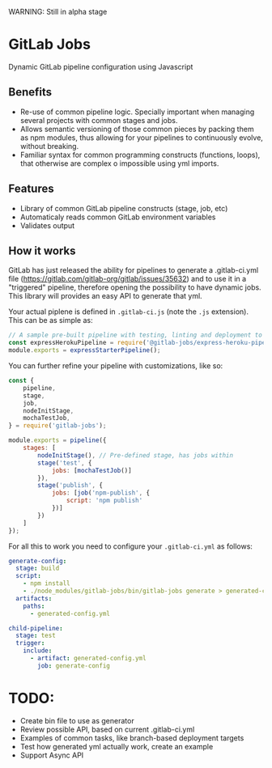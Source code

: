WARNING: Still in alpha stage

# GitLab Jobs
Dynamic GitLab pipeline configuration using Javascript

## Benefits
* Re-use of common pipeline logic. Specially important when managing several projects with common stages and jobs.
* Allows semantic versioning of those common pieces by packing them as npm modules, thus allowing for your pipelines to continuously evolve, without breaking.
* Familiar syntax for common programming constructs (functions, loops), that otherwise are complex o impossible using yml imports.

## Features
* Library of common GitLab pipeline constructs (stage, job, etc)
* Automaticaly reads common GitLab environment variables
* Validates output

## How it works
GitLab has just released the ability for pipelines to generate a .gitlab-ci.yml file (https://gitlab.com/gitlab-org/gitlab/issues/35632) and to use it in a "triggered" pipeline, therefore opening the possibility to have dynamic jobs. This library will provides an easy API to generate that yml.

Your actual piplene is defined in `.gitlab-ci.js` (note the `.js` extension).
This can be as simple as:

``` js
// A sample pre-built pipeline with testing, linting and deployment to Heroku
const expressHerokuPipeline = require('@gitlab-jobs/express-heroku-pipeline');
module.exports = expressStarterPipeline(); 
```

You can further refine your pipeline with customizations, like so:
``` js
const {
    pipeline,
    stage,
    job,
    nodeInitStage,
    mochaTestJob,
} = require('gitlab-jobs');

module.exports = pipeline({
    stages: [
        nodeInitStage(), // Pre-defined stage, has jobs within
        stage('test', {
            jobs: [mochaTestJob()]
        }),
        stage('publish', {
            jobs: [job('npm-publish', {
                script: 'npm publish'
            })]
        })
    ]
});
```


For all this to work you need to configure your `.gitlab-ci.yml` as follows:

```yaml
generate-config:
  stage: build
  script:
    - npm install
    - ./node_modules/gitlab-jobs/bin/gitlab-jobs generate > generated-config.yml
  artifacts:
    paths:
      - generated-config.yml

child-pipeline:
  stage: test
  trigger:
    include:
      - artifact: generated-config.yml
        job: generate-config
```

# TODO:
- Create bin file to use as generator
- Review possible API, based on current .gitlab-ci.yml
- Examples of common tasks, like branch-based deployment targets
- Test how generated yml actually work, create an example
- Support Async API